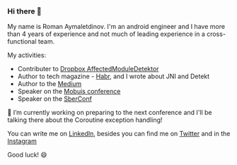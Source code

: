 ### Hi there 👋

My name is Roman Aymaletdinov. I'm an android engineer and I have more than 4 years of experience and not much of leading experience in a cross-functional team. 

My activities: 

  - Contributer to [Dropbox AffectedModuleDetektor](https://github.com/dropbox/AffectedModuleDetector)
  - Author to tech magazine - [Habr](https://habr.com/en/users/Evleaps/posts/), and I wrote about JNI and Detekt
  - Author to the [Medium](https://medium.com/@Evleaps)
  - Speaker on the [Mobuis conference](https://www.youtube.com/watch?v=V3KOElGS7PY)
  - Speaker on the [SberConf](https://www.youtube.com/watch?v=7YaEoe_ib_g)

🔭 I’m currently working on preparing to the next conference and I'll be talking there about the Coroutine exception handling! 

You can write me on [LinkedIn](https://www.linkedin.com/in/raymaletdinov/),
besides you can find me on [Twitter](https://twitter.com/Evleaps) and in the [Instagram](https://www.instagram.com/roman_aymaletdinov/) 

Good luck! 😄

<!--
**Evleaps/Evleaps** is a ✨ _special_ ✨ repository because its `README.md` (this file) appears on your GitHub profile.

Here are some ideas to get you started:

- 🔭 I’m currently working on ...
- 🌱 I’m currently learning ...
- 👯 I’m looking to collaborate on ...
- 🤔 I’m looking for help with ...
- 💬 Ask me about ...
- 📫 How to reach me: ...
- 😄 Pronouns: ...
- ⚡ Fun fact: ...
-->
